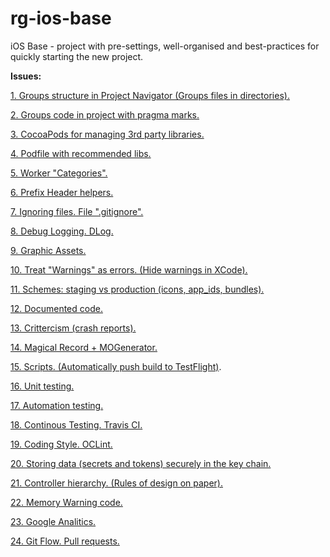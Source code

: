 # rg-ios-base
iOS Base - project with pre-settings, well-organised and best-practices for quickly starting the new project.

**Issues:**

[1. Groups structure in Project Navigator (Groups files in directories).](https://github.com/arthurigberdin/rg-ios-base/blob/links/Docs/groups_projectnavigator.md)

[2. Groups code in project with pragma marks.](https://github.com/arthurigberdin/rg-ios-base/blob/links/Docs/structure_code.md)

[3. CocoaPods for managing 3rd party libraries.](https://github.com/arthurigberdin/rg-ios-base/blob/links/Docs/podfile_libs.md)

[4. Podfile with recommended libs.](https://github.com/arthurigberdin/rg-ios-base/blob/links/Docs/podfile_libs.md)

[5. Worker "Categories".](https://github.com/arthurigberdin/rg-ios-base/blob/links/Docs/worker_categories.md)

[6. Prefix Header helpers.](https://github.com/arthurigberdin/rg-ios-base/blob/links/Docs/prefix_header_helpers.md)

[7. Ignoring files. File ".gitignore".]()

[8. Debug Logging. DLog.]()

[9. Graphic Assets.]()

[10. Treat "Warnings" as errors. (Hide warnings in XCode).]()

[11. Schemes: staging vs production (icons, app_ids, bundles).]()

[12. Documented code.]()

[13. Crittercism (crash reports).]()

[14. Magical Record + MOGenerator.]()

[15. Scripts. (Automatically push build to TestFlight)]().

[16. Unit testing.]()

[17. Automation testing.]()

[18. Continous Testing. Travis CI.]()

[19. Coding Style. OCLint.]()

[20. Storing data (secrets and tokens) securely in the key chain.]()

[21. Controller hierarchy. (Rules of design on paper).]()

[22. Memory Warning code.]()

[23. Google Analitics.]()

[24. Git Flow. Pull requests.]()

